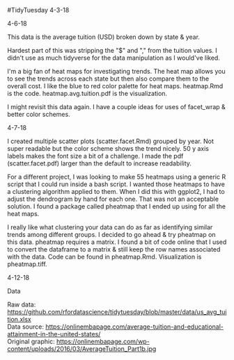 #TidyTuesday 4-3-18

4-6-18

This data is the average tuition (USD) broken down by state & year. 

Hardest part of this was stripping the "$" and "," from the tuition values. I didn't use as much tidyverse for the data manipulation as I would've liked.

I'm a big fan of heat maps for investigating trends. The heat map allows you to see the trends across each state but then also compare them to the overall cost. I like the blue to red color palette for heat maps. heatmap.Rmd is the code. heatmap.avg.tuition.pdf is the visualization.

I might revisit this data again. I have a couple ideas for uses of facet_wrap & better color schemes.

4-7-18

I created multiple scatter plots (scatter.facet.Rmd) grouped by year. Not super readable but the color scheme shows the trend nicely. 50 y axis labels makes the font size a bit of a challenge. I made the pdf (scatter.facet.pdf) larger than the default to increase readability. 

For a different project, I was looking to make 55 heatmaps using a generic R script that I could run inside a bash script. I wanted those heatmaps to have a clustering algorithm applied to them. When I did this with ggplot2, I had to adjust the dendrogram by hand for each one. That was not an acceptable solution. I found a package called pheatmap that I ended up using for all the heat maps. 

I really like what clustering your data can do as far as identifying similar trends among different groups. I decided to go ahead & try pheatmap on this data. pheatmap requires a matrix. I found a bit of code online that I used to convert the dataframe to a matrix & still keep the row names associated with the data. Code can be found in pheatmap.Rmd. Visualization is pheatmap.tiff. 

4-12-18

Data

Raw data: https://github.com/rfordatascience/tidytuesday/blob/master/data/us_avg_tuition.xlsx <br />
Data source: https://onlinembapage.com/average-tuition-and-educational-attainment-in-the-united-states/ <br />
Original graphic: https://onlinembapage.com/wp-content/uploads/2016/03/AverageTuition_Part1b.jpg
